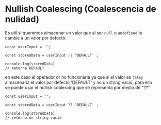 # Nullish Coalescing (Coalescencia de nulidad)

Es util si queremos almacenar un valor que al ser `null` o `undefined` lo cambie a un valor por defecto:

```TS
const userInput = '';

const storedData = userInput || 'DEFAULT' ;

console.log(storedData)
// retorna DEFAULT
```

en este caso el operador or no funcionaria ya que si el valor es `falsy` almacenaría el valor por defecto 'DEFAULT' y no un string vació, para ello se puede usar el nullish coalescing que se representa por medio de "??"

```TS
const userInput = '';

const storedData = userInput ?? 'DEFAULT' ;

console.log(storedData)
// retorna un string vació
```
